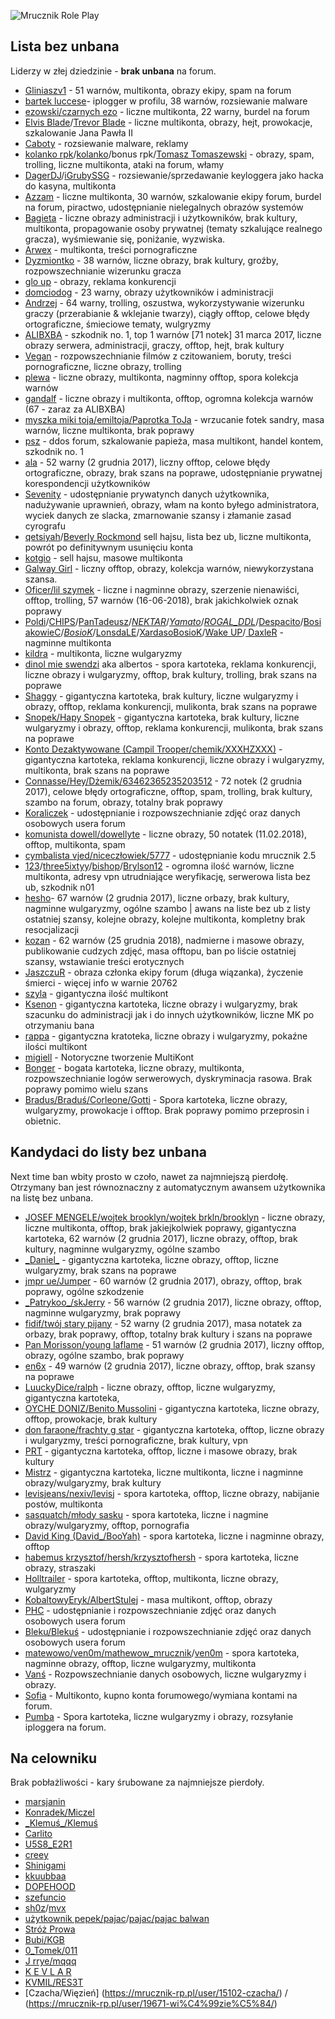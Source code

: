 ![Mrucznik Role Play](https://i.imgur.com/3BFCOVu.png)

## Lista bez unbana
Liderzy w złej dziedzinie - **brak unbana** na forum.
* [Gliniaszv1](https://mrucznik-rp.pl/user/3703-gliniaszv1/) - 51 warnów, multikonta, obrazy ekipy, spam na forum
* [bartek luccese](https://mrucznik-rp.pl/user/347-bartek-luccese/)- iplogger w profilu, 38 warnów, rozsiewanie malware
* [ezowski/czarnych ezo](https://mrucznik-rp.pl/user/3460-czarnuch-ezo/) - liczne multikonta, 22 warny, burdel na forum
* [Elvis Blade](https://mrucznik-rp.pl/user/4438-elvis-blade/)/[Trevor Blade](https://mrucznik-rp.pl/user/4480-trevor-blade/) - liczne multikonta, obrazy, hejt, prowokacje, szkalowanie Jana Pawła II
* [Caboty](https://mrucznik-rp.pl/user/628-caboty/) - rozsiewanie malware, reklamy
* [kolanko rpk](https://mrucznik-rp.pl/user/4578-kolanko-rpk/)/[kolanko](https://mrucznik-rp.pl/user/1672-kolanko/)/bonus rpk/[Tomasz Tomaszewski](https://mrucznik-rp.pl/user/8221-tomasz-tomaszewski/) - obrazy, spam, trolling, liczne multikonta, ataki na forum, włamy
* [DagerDJ](https://mrucznik-rp.pl/user/2785-dagerdj/)/[iGrubySSG](https://mrucznik-rp.pl/user/3270-igrubyssg/) - rozsiewanie/sprzedawanie keyloggera jako hacka do kasyna, multikonta
* [Azzam](https://mrucznik-rp.pl/user/4191-azzam/) - liczne multikonta, 30 warnów, szkalowanie ekipy forum, burdel na forum, piractwo, udostępnianie nielegalnych obrazów systemów
* [Bagieta](https://mrucznik-rp.pl/user/769-bagieta/) - liczne obrazy administracji i użytkowników, brak kultury, multikonta, propagowanie osoby prywatnej (tematy szkalujące realnego gracza), wyśmiewanie się, poniżanie, wyzwiska.
* [Arwex](https://mrucznik-rp.pl/user/408-arwex/) - multikonta, treści pornograficzne
* [Dyzmiontko](https://mrucznik-rp.pl/user/663-dyzmiontko/) - 38 warnów, liczne obrazy, brak kultury, groźby, rozpowszechnianie wizerunku gracza
* [glo up](https://mrucznik-rp.pl/user/7840-glo-up/) - obrazy, reklama konkurencji
* [domciodog](https://mrucznik-rp.pl/user/262-domciodog/) - 23 warny, obrazy użytkowników i administracji
* [Andrzej](https://mrucznik-rp.pl/user/287-andrzej/) - 64 warny, trolling, oszustwa, wykorzystywanie wizerunku graczy (przerabianie & wklejanie twarzy), ciągły offtop, celowe błędy ortograficzne, śmieciowe tematy, wulgryzmy
* [ALIBXBA](https://mrucznik-rp.pl/user/234-alibxba/) - szkodnik no. 1, top 1 warnów [71 notek] 31 marca 2017, liczne obrazy serwera, administracji, graczy, offtop, hejt, brak kultury
* [Vegan](https://mrucznik-rp.pl/user/1509-vegan/) - rozpowszechnianie filmów z czitowaniem, boruty, treści pornograficzne, liczne obrazy, trolling
* [plewa](https://mrucznik-rp.pl/user/368-plewa/) - liczne obrazy, multikonta, nagminny offtop, spora kolekcja warnów
* [gandalf](https://mrucznik-rp.pl/user/3465-gandalf/) - liczne obrazy i multikonta, offtop, ogromna kolekcja warnów (67 - zaraz za ALIBXBA)
* [myszka miki toja/emiltoja/Paprotka ToJa](https://mrucznik-rp.pl/user/8499-paprotka-toja/) - wrzucanie fotek sandry, masa warnów, liczne multikonta, brak poprawy
* [psz](https://mrucznik-rp.pl/user/417-psz/) - ddos forum, szkalowanie papieża, masa multikont, handel kontem, szkodnik no. 1
* [ala](https://mrucznik-rp.pl/user/3272-ala/) - 52 warny (2 grudnia 2017), liczny offtop, celowe błędy ortograficzne, obrazy, brak szans na poprawe, udostępnianie prywatnej korespondencji użytkowników
* [Sevenity](https://mrucznik-rp.pl/user/584-sevenity/) - udostępnianie prywatynch danych użytkownika, nadużywanie uprawnień, obrazy, włam na konto byłego administratora, wyciek danych ze slacka, zmarnowanie szansy i złamanie zasad cyrografu
* [qetsiyah](http://mrucznik-rp.pl/user/252-qetsiyah/)/[Beverly Rockmond](https://mrucznik-rp.pl/user/14628-beverly-rockmond/) sell hajsu, lista bez ub, liczne multikonta, powrót po definitywnym usunięciu konta
* [kotgio](https://mrucznik-rp.pl/user/2428-kotgio/) - sell hajsu, masowe multikonta
* [Galway Girl](https://mrucznik-rp.pl/user/10380-galway-girl/) - liczny offtop, obrazy, kolekcja warnów, niewykorzystana szansa.
* [Oficer/lil szymek](http://mrucznik-rp.pl/user/98-oficer/) - liczne i nagminne obrazy, szerzenie nienawiści, offtop, trolling, 57 warnów (16-06-2018), brak jakichkolwiek oznak poprawy
* [Poldi](https://mrucznik-rp.pl/user/17425-poldi/)/[CHIPS](https://mrucznik-rp.pl/user/17411-chips/)/[PanTadeusz](https://mrucznik-rp.pl/user/16423-pantadeusz/)/[_NEKTAR_](https://mrucznik-rp.pl/user/15101-nektar/)/[_Yamato_](https://mrucznik-rp.pl/user/14930-yamato/)/[_ROGAL_DDL_](https://mrucznik-rp.pl/user/14313-rogal-ddl/)/[Despacito](https://mrucznik-rp.pl/user/13627-despacito/)/[BosiakowieC](https://mrucznik-rp.pl/user/12802-bosiakowiec/)/[_BosioK_](https://mrucznik-rp.pl/user/11056-bosiok/)/[LonsdaLE](https://mrucznik-rp.pl/user/9161-lonsdale/)/[XardasoBosioK](https://mrucznik-rp.pl/user/8816-xardasobosiok/)/[Wake UP](https://mrucznik-rp.pl/user/6177-wake-up/)/[ DaxleR](https://mrucznik-rp.pl/user/230-daxler/) - nagminne multikonta
* [kildra](https://mrucznik-rp.pl/user/7824-kildra/) - multikonta, liczne wulgaryzmy
* [dinol mie swendzi](https://mrucznik-rp.pl/user/497-dinol-mie-swendzi/) aka albertos - spora kartoteka, reklama konkurencji, liczne obrazy i wulgaryzmy, offtop, brak kultury, trolling, brak szans na poprawe
* [Shaggy](https://mrucznik-rp.pl/user/325-shaggy/) - gigantyczna kartoteka, brak kultury, liczne wulgaryzmy i obrazy, offtop, reklama konkurencji, mulikonta, brak szans na poprawe
* [Snopek/Hapy Snopek](http://mrucznik-rp.pl/user/735-snopek-essa/) - gigantyczna kartoteka, brak kultury, liczne wulgaryzmy i obrazy, offtop, reklama konkurencji, mulikonta, brak szans na poprawe
* [Konto Dezaktywowane (Campil Trooper/chemik/XXXHZXXX)](https://mrucznik-rp.pl/user/6917-konto-dezaktywowane/) - gigantyczna kartoteka, reklama konkurencji, liczne obrazy i wulgaryzmy, multikonta, brak szans na poprawe
* [Connasse/Hey/Dżemik/63462365235203512](https://mrucznik-rp.pl/user/4336-connasse/) - 72 notek (2 grudnia 2017), celowe błędy ortograficzne, offtop, spam, trolling, brak kultury, szambo na forum, obrazy, totalny brak poprawy
* [Koraliczek](https://mrucznik-rp.pl/user/15075-koraliczek/) - udostępnianie i rozpowszechnianie zdjęć oraz danych osobowych usera forum
* [komunista dowell/dowellyte](https://mrucznik-rp.pl/user/2127-komunista-dowell/) - liczne obrazy, 50 notatek (11.02.2018), offtop, multikonta, spam
* [cymbalista vjed/niceczłowiek/5777](https://mrucznik-rp.pl/user/8615-cymbalista-vjed/) - udostępnianie kodu mrucznik 2.5
* [123](https://mrucznik-rp.pl/user/9238-123/)/[three5ixtyy](https://mrucznik-rp.pl/user/7961-three5ixtyy/)/[bishop](https://mrucznik-rp.pl/user/13561-bishop/)/[Brylson12](https://mrucznik-rp.pl/user/18610-brylson12/) -
ogromna ilość warnów, liczne multikonta, adresy vpn utrudniające weryfikację, serwerowa lista bez ub, szkodnik n01
* [hesho](https://mrucznik-rp.pl/user/5669-hesho-g-star/)- 67 warnów (2 grudnia 2017), liczne orbazy, brak kultury, nagminne wulgaryzmy, ogólne szambo | awans na liste bez ub z listy ostatniej szansy, kolejne obrazy, kolejne multikonta, kompletny brak resocjalizacji
* [kozan](https://mrucznik-rp.pl/user/9977-kozanosky/) - 62 warnów (25 grudnia 2018), nadmierne i masowe obrazy, publikowanie cudzych zdjęć, masa offtopu, ban po liście ostatniej szansy, wstawianie treści erotycznych
* [JaszczuR](https://mrucznik-rp.pl/topic/76814-oban-jaszczur/) - obraza członka ekipy forum (długa wiązanka), życzenie śmierci - więcej info w warnie 20762
* [szyla](https://mrucznik-rp.pl/user/17551-szyla/) - gigantyczna ilość multikont
* [Ksenon](https://mrucznik-rp.pl/user/14795-ksenon/) - gigantyczna kartoteka, liczne obrazy i wulgaryzmy, brak szacunku do administracji jak i do innych użytkowników, liczne MK po otrzymaniu bana
* [rappa](https://mrucznik-rp.pl/user/16099-rappa/) - gigantyczna kratoteka, liczne obrazy i wulgaryzmy, pokaźne ilości multikont
* [migiell](https://mrucznik-rp.pl/user/13646-migiell/) - Notoryczne tworzenie MultiKont
* [Bonger](https://mrucznik-rp.pl/user/453-bonger/) - bogata kartoteka, liczne obrazy, multikonta, rozpowszechnianie logów serwerowych, dyskryminacja rasowa. Brak poprawy pomimo wielu szans
* [Bradus/Braduś/Corleone/Gotti](https://mrucznik-rp.pl/user/384-gotti/) - Spora kartoteka, liczne obrazy, wulgaryzmy, prowokacje i offtop. Brak poprawy pomimo przeprosin i obietnic.

## Kandydaci do listy bez unbana
Next time ban wbity prosto w czoło, nawet za najmniejszą pierdołę. Otrzymany ban jest równoznaczny z automatycznym awansem użytkownika na listę bez unbana.
* [JOSEF MENGELE/wojtek brooklyn/wojtek brkln/brooklyn](https://mrucznik-rp.pl/user/569-wojtek-brkln/) - liczne obrazy, liczne multikonta, offtop, brak jakiejkolwiek poprawy, gigantyczna kartoteka, 62 warnów (2 grudnia 2017), liczne obrazy, offtop, brak kultury, nagminne wulgaryzmy, ogólne szambo
* [\_Daniel\_](https://mrucznik-rp.pl/user/229-daniel/) - gigantyczna kartoteka, liczne obrazy, offtop, liczne wulgaryzmy, brak szans na poprawe
* [jmpr ue/Jumper](http://mrucznik-rp.pl/user/1175-jmpr-ue/) - 60 warnów (2 grudnia 2017), obrazy, offtop, brak poprawy, ogólne szkodzenie
* [\_Patrykoo\_/skJerry](http://mrucznik-rp.pl/user/150-patrykoo/) - 56 warnów (2 grudnia 2017), liczne obrazy, offtop, nagminne wulgaryzmy, brak poprawy
* [fidif/twój stary pijany](https://mrucznik-rp.pl/user/306-fidif/) - 52 warny (2 grudnia 2017), masa notatek za orbazy, brak poprawy, offtop, totalny brak kultury i szans na poprawe
* [Pan Morisson/young laflame](https://mrucznik-rp.pl/user/531-pan-morisson/) - 51 warnów (2 grudnia 2017), liczny offtop, obrazy, ogólne szambo, brak poprawy
* [en6x](http://mrucznik-rp.pl/user/4791-en6x/) - 49 warnów (2 grudnia 2017), liczne obrazy, offtop, brak szansy na poprawe
* [LuuckyDice/ralph](https://mrucznik-rp.pl/user/8703-luuckydice/) - liczne obrazy, offtop, liczne wulgaryzmy, gigantyczna kartoteka,
* [OYCHE DONIZ/Benito Mussolini](http://mrucznik-rp.pl/user/911-oyche-doniz/) - gigantyczna kartoteka, liczne obrazy, offtop, prowokacje, brak kultury
* [don faraone/frachty g star](https://mrucznik-rp.pl/user/1119-lil-frachty/) - gigantyczna kartoteka, offtop, liczne obrazy i wulgaryzmy, treści pornograficzne, brak kultury, vpn
* [PRT](https://mrucznik-rp.pl/user/267-prt/) - gigantyczna kartoteka, offtop, liczne i masowe obrazy, brak kultury
* [Mistrz](https://mrucznik-rp.pl/user/1583-mistrz/) - gigantyczna kartoteka, liczne multikonta, liczne i nagminne obrazy/wulgaryzmy, brak kultury
* [levisjeans/nexiv/levisj](https://mrucznik-rp.pl/user/3388-etylonorheksedron/) - spora kartoteka, offtop, liczne obrazy, nabijanie postów, multikonta
* [sasquatch/młody sasku](http://mrucznik-rp.pl/user/608-sasquatch/) - spora kartoteka, liczne i nagmine obrazy/wulgaryzmy, offtop, pornografia
* [David King (David\_/BooYah)](http://mrucznik-rp.pl/user/605-david-king/) - spora kartoteka, liczne i nagminne obrazy, offtop
* [habemus krzysztof/hersh/krzysztofhersh](https://mrucznik-rp.pl/user/3899-habemus-krzysztof/) - spora kartoteka, liczne obrazy, straszaki
* [Holltrailer](http://mrucznik-rp.pl/user/359-holltrailer/) - spora kartoteka, offtop, multikonta, liczne obrazy, wulgaryzmy
* [KobaltowyEryk/AlbertStulej](https://mrucznik-rp.pl/user/301-kobaltowyeryk/) - masa multikont, offtop, obrazy
* [PHC](https://mrucznik-rp.pl/user/194-phc/) - udostępnianie i rozpowszechnianie zdjęć oraz danych osobowych usera forum
* [Bleku/Blekuś](https://mrucznik-rp.pl/user/9598-bleku%C5%9B/) - udostępnianie i rozpowszechnianie zdjęć oraz danych osobowych usera forum
* [matewowo/ven0m/mathewow_mrucznik](https://mrucznik-rp.pl/user/9385-matewowo/)/[ven0m](https://mrucznik-rp.pl/user/17818-ven0m/) - spora kartoteka, nagminne obrazy, offtop, liczne wulgaryzmy, multikonta
* [Vanś](https://mrucznik-rp.pl/user/12246-van%C5%9B/) - Rozpowszechnianie danych osobowych, liczne wulgaryzmy i obrazy.
* [Sofia](https://mrucznik-rp.pl/user/13130-sofia/) - Multikonto, kupno konta forumowego/wymiana kontami na forum.
* [Pumba](https://mrucznik-rp.pl/user/15403-pumba/) - Spora kartoteka, liczne wulgaryzmy i obrazy, rozsyłanie iploggera na forum.

## Na celowniku
Brak pobłażliwości - kary śrubowane za najmniejsze pierdoły.
* [marsjanin](http://mrucznik-rp.pl/user/843-marsjanin/)
* [Konradek/Miczel](http://mrucznik-rp.pl/user/176-konradek/)
* [\_Klemuś\_/Klemuś](http://mrucznik-rp.pl/user/145-klemuś/)
* [Carlito](http://mrucznik-rp.pl/user/94-carlito/)
* [U5S8\_E2R1](http://mrucznik-rp.pl/user/5821-u5s8-e2r1/)
* [creey](http://mrucznik-rp.pl/user/56-creey/)
* [Shinigami](http://mrucznik-rp.pl/user/114-shinigami/)
* [kkuubbaa](http://mrucznik-rp.pl/user/557-jjnsz/)
* [DOPEHOOD](http://mrucznik-rp.pl/user/619-dopehood/)
* [szefuncio](https://mrucznik-rp.pl/user/1330-szefuncio/)
* [sh0z](https://mrucznik-rp.pl/user/172-sh0z/)/[mvx](https://mrucznik-rp.pl/user/14696-mvx/)
* [użytkownik pepek/pajac](https://mrucznik-rp.pl/user/84-u%C5%BCytkownik-pepek/)/[pajac/pajac balwan](https://mrucznik-rp.pl/user/14589-pajac/)
* [Stróż Prowa](https://mrucznik-rp.pl/user/960-str%C3%B3%C5%BC-prowa/)
* [Bubi/KGB](https://mrucznik-rp.pl/user/564-bubi/)
* [0\_Tomek/011](https://mrucznik-rp.pl/user/8216-0-tomek/)
* [J rrye/mqqq](https://mrucznik-rp.pl/user/78-j-rrye/)
* [K E V L A R](https://mrucznik-rp.pl/user/7632-k-e-v-l-a-r/)
* [KVMIL/RES3T](https://mrucznik-rp.pl/user/1187-kvmil/)
* [Czacha/Więzień] (https://mrucznik-rp.pl/user/15102-czacha/) / (https://mrucznik-rp.pl/user/19671-wi%C4%99zie%C5%84/)
